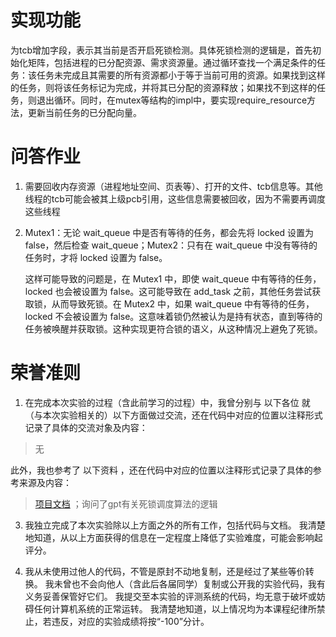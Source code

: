 # 实现功能
为tcb增加字段，表示其当前是否开启死锁检测。具体死锁检测的逻辑是，首先初始化矩阵，包括进程的已分配资源、需求资源量。通过循环查找一个满足条件的任务：该任务未完成且其需要的所有资源都小于等于当前可用的资源。如果找到这样的任务，则将该任务标记为完成，并将其已分配的资源释放；如果找不到这样的任务，则退出循环。同时，在mutex等结构的impl中，要实现require_resource方法，更新当前任务的已分配向量。

# 问答作业
1. 需要回收内存资源（进程地址空间、页表等）、打开的文件、tcb信息等。其他线程的tcb可能会被其上级pcb引用，这些信息需要被回收，因为不需要再调度这些线程
2. Mutex1：无论 wait_queue 中是否有等待的任务，都会先将 locked 设置为 false，然后检查 wait_queue；Mutex2：只有在 wait_queue 中没有等待的任务时，才将 locked 设置为 false。

    这样可能导致的问题是，在 Mutex1 中，即使 wait_queue 中有等待的任务，locked 也会被设置为 false。这可能导致在 add_task 之前，其他任务尝试获取锁，从而导致死锁。在 Mutex2 中，如果 wait_queue 中有等待的任务，locked 不会被设置为 false。这意味着锁仍然被认为是持有状态，直到等待的任务被唤醒并获取锁。这种实现更符合锁的语义，从这种情况上避免了死锁。

# 荣誉准则
1. 在完成本次实验的过程（含此前学习的过程）中，我曾分别与 以下各位 就（与本次实验相关的）以下方面做过交流，还在代码中对应的位置以注释形式记录了具体的交流对象及内容：

> 无

此外，我也参考了 以下资料 ，还在代码中对应的位置以注释形式记录了具体的参考来源及内容：

> [项目文档](https://learningos.cn/rCore-Tutorial-Book-v3/chapter1/3first-instruction-in-kernel1.html) ；询问了gpt有关死锁调度算法的逻辑

3. 我独立完成了本次实验除以上方面之外的所有工作，包括代码与文档。 我清楚地知道，从以上方面获得的信息在一定程度上降低了实验难度，可能会影响起评分。

4. 我从未使用过他人的代码，不管是原封不动地复制，还是经过了某些等价转换。 我未曾也不会向他人（含此后各届同学）复制或公开我的实验代码，我有义务妥善保管好它们。 我提交至本实验的评测系统的代码，均无意于破坏或妨碍任何计算机系统的正常运转。 我清楚地知道，以上情况均为本课程纪律所禁止，若违反，对应的实验成绩将按“-100”分计。